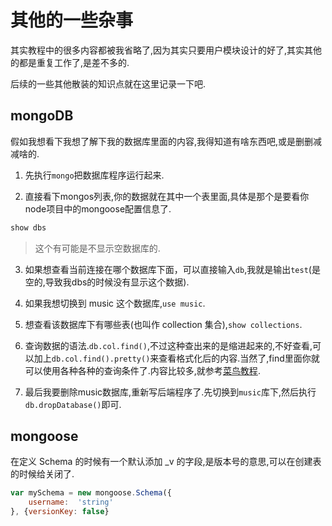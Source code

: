 # 其他的一些杂事

其实教程中的很多内容都被我省略了,因为其实只要用户模块设计的好了,其实其他的都是重复工作了,是差不多的.

后续的一些其他散装的知识点就在这里记录一下吧.

## mongoDB

假如我想看下我想了解下我的数据库里面的内容,我得知道有啥东西吧,或是删删减减啥的.

1. 先执行`mongo`把数据库程序运行起来.

2. 直接看下mongos列表,你的数据就在其中一个表里面,具体是那个是要看你node项目中的mongoose配置信息了.
```sh
show dbs
```
>这个有可能是不显示空数据库的.

3. 如果想查看当前连接在哪个数据库下面，可以直接输入`db`,我就是输出`test`(是空的,导致我dbs的时候没有显示这个数据).

4. 如果我想切换到 music 这个数据库,`use music`.

5. 想查看该数据库下有哪些表(也叫作 collection 集合),`show collections`.

6. 查询数据的语法.`db.col.find()`,不过这种查出来的是缩进起来的,不好查看,可以加上`db.col.find().pretty()`来查看格式化后的内容.当然了,find里面你就可以使用各种各种的查询条件了.内容比较多,就参考[菜鸟教程](https://www.runoob.com/mongodb/mongodb-query.html).

7. 最后我要删除music数据库,重新写后端程序了.先切换到`music`库下,然后执行`db.dropDatabase()`即可.

## mongoose

在定义 Schema 的时候有一个默认添加 _v 的字段,是版本号的意思,可以在创建表的时候给关闭了.
```js
var mySchema = new mongoose.Schema({
    username:  'string'
}, {versionKey: false}
```





